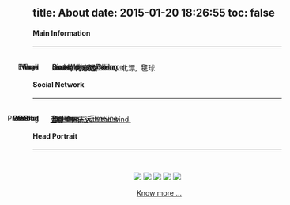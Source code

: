 title: About
date: 2015-01-20 18:26:55
toc: false
---
#### **Main Information**
---
<br/>	<span class="key_pos">Name</span>		<span class="val_pos"> <i class="fa fa-user-secret">&nbsp;</i>	**Ice He 何志远**	&nbsp;&nbsp;	</span>
<span class="key_pos">E-mail</span>	<span class="val_pos">	<i class="fa fa-envelope">&nbsp;</i>	[ice.he.hzy@gmail.com](mailto:ice.he.hzy@gmail.com)	</span>
<span class="key_pos">Work</span>		<span class="val_pos">	<i class="fa fa-weibo">&nbsp;</i>	[Sina Weibo](http://baike.baidu.com/link?url=JsoP2u4kIC_MCsuecjvwUbYFAywpNHA6yJrdFWz0YYzhZLzcIgTy-wygyMqrGJNMDe79zjxmOP-fe7Kh-ZsWTq)	- Peking	<span class="hidden">- Mobile Weibo Server Development Engineer </span></span>
<span class="key_pos">Home</span>		<span class="val_pos"> <i class="fa fa-home">&nbsp;</i>	Guangzhou - China 	</span>
<span class="key_pos">Tags</span>		<span class="val_pos"> <i class="fa fa-tags">&nbsp;</i>	coder,&nbsp;	zhixin,&nbsp;	scut,&nbsp;	北漂,&nbsp;	毽球	</span>
<br/>
#### **Social Network**
---
<br/>	<span class="key_pos">Prev Blog</span>	<span class="val_pos">	<i class="fa fa-qq">&nbsp;</i>	[飘。Gone with the wind.](http://290841032.qzone.qq.com)	</span>
<span class="key_pos">Githud</span>	<span class="val_pos">	<i class="fa fa-github">&nbsp;</i>	[Ice He](http://github.com/IceHe)	</span>
<span class="key_pos">Weibo</span>		<span class="val_pos"> <i class="fa fa-weibo">&nbsp;</i>	[IceHe何志远](http://weibo.com/2181657940/)<span id="another_weibo" class="hidden">、&nbsp;[华工Ice是北漂的IT民工](#)</span>	</span>
<span class="key_pos">Douban</span>	<span class="val_pos icon-douban">	&nbsp;[豆瓣](http://book.douban.com/people/IceHeGZ/collect?sort=rating&start=0&mode=grid&tags_sort=count) </span>
<span class="key_pos">WeChat</span>	<span class="val_pos">	<i class="fa fa-wechat">&nbsp;</i> <a href="javascript:void(0);" onclick="document.getElementById('qr_code_tip').className='red';">IceHooo</a>	<span id="qr_code_tip" class="hidden" style="margin-left:10px">**Scan QR Code** to Add me on WeChat <i class="fa fa-arrow-down"></i></span>	</span>
<span class="key_pos">Resume</span><span class="val_pos"> <i class="fa fa-file">&nbsp;</i>	[ Resume ](/resume)	&nbsp;&nbsp; <i class="fa fa-send">&nbsp;</i>	[ Timeline ](/timeline)	</span>
<br/>
#### **Head Portrait**
---
<br/>	<div class="center_div">	<img src="http://7vzp68.com1.z0.glb.clouddn.com/about/avatar_00.jpg" class="pic_styl" />	<img src="http://7vzp68.com1.z0.glb.clouddn.com/about/avatar_01a.jpg" class="pic_styl" />	<img id="qr_code" src="http://7vzp68.com1.z0.glb.clouddn.com/about/qrcode_01.jpg" class="pic_styl" />	<img src="http://7vzp68.com1.z0.glb.clouddn.com/about/avatar_04.jpg" class="pic_styl" />	<img src="http://7vzp68.com1.z0.glb.clouddn.com/about/avatar_03a.jpg" class="pic_styl" />
</div>
<div id="more" class="center_div"> <i class="fa fa-toggle-down">&nbsp;</i>	<a href="#Social_Network" onclick="">Know more ...</a>	</div>
<div id="life_img" class="center_div hidden">
	<img src="http://7vzp68.com1.z0.glb.clouddn.com/about/dorm_00.jpg" style="height: 550px; width: 413;" /> &nbsp; <img src="http://7vzp68.com1.z0.glb.clouddn.com/about/jianqiu_00.jpg" style="height: 550px; width: 413;" /> &nbsp; <img src="http://7vzp68.com1.z0.glb.clouddn.com/about/memorable_00.jpg" style="height: 320px;" /> &nbsp; <img src="http://7vzp68.com1.z0.glb.clouddn.com/about/handicraft_00.jpg" style="height: 320px;" /> &nbsp; <img src="http://7vzp68.com1.z0.glb.clouddn.com/about/perform_00.jpg" style="height: 335px;" /> &nbsp; <img src="http://7vzp68.com1.z0.glb.clouddn.com/about/jianqiu_01.gif" style="height: 335px;" />
</div>
<style type="text/css">	.key_pos{position: absolute; right: 75%; text-align: left;}	.val_pos{position: absolute; left: 27%;}	.hidden{display: none;}	.red{color: gray;}	article img.pic_styl{height: 165px; width: auto; margin-right: 10px;}	.center_div{text-align: center;}	</style>
<script src="//libs.baidu.com/jquery/2.0.3/jquery.min.js"></script>	<script type="text/javascript">$('#more').click(function(){$('#another_weibo').removeClass('hidden'); $('#life_img').removeClass('hidden'); $(this).addClass('hidden');}); </script>
